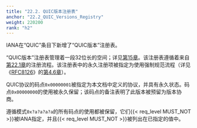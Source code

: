```yaml
---
title: "22.2. QUIC版本注册表"
anchor: "22.2_QUIC_Versions_Registry"
weight: 220200
rank: "h2"
---
```


IANA在“QUIC”条目下新增了“QUIC版本”注册表。

“QUIC版本”注册表管理着一段32位长的空间；详见[第15章]()。该注册表遵循着来自[第22.1章]()的注册流程。该注册表中的永久注册项被指定为使用强制规范流程（详见《[RFC8126]()》的[第4.6章]()）。

QUIC协议的码点`0x00000001`被指定为本文档中定义的协议，并具有永久状态。码点`0x00000000`的使用被永久保留；该码点的备注表明了此版本被预留为版本协商。

遵循模式`0x?a?a?a?a`的所有码点的使用都被保留，它们{{< req_level MUST_NOT >}}被IANA指定，并且{{< req_level MUST_NOT >}}被列出在已指定的值中。
